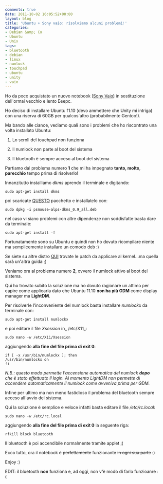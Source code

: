 ```yaml
---
comments: true
date: 2011-10-02 16:05:52+00:00
layout: blog
title: 'Ubuntu + Sony vaio: risolviamo alcuni problemi!'
categories:
- Debian &amp; Co
- Ubuntu
- Unix
tags:
- bluetooth
- debian
- linux
- numlock
- touchpad
- ubuntu
- unity
- vaio
---
```


Ho da poco acquistato un nuovo notebook ([Sony Vaio](http://www.polslinux.it/info/)) in sostituzione dell'ormai vecchio e lento Eeepc.

Ho deciso di installare Ubuntu 11.10 (devo ammettere che Unity mi intriga) con una riserva di 60GB per qualcos'altro (probabilmente Gentoo!).

Ma bando alle ciance, vediamo quali sono i problemi che ho riscontrato una volta installato Ubuntu:



	
  1. Lo scroll del touchpad non funziona

	
  2. Il numlock non parte al boot del sistema

	
  3. Il bluetooth è sempre acceso al boot del sistema


Partiamo dal problema numero **1** che mi ha impegnato **tanto, molto, parecchio** tempo prima di risolverlo!

<!-- more -->


Innanzitutto installiamo _dkms_ aprendo il terminale e digitando:



    
    sudo apt-get install dkms




poi scaricate [QUESTO](http://people.canonical.com/~sforshee/alps-touchpad/psmouse-alps-0.9/psmouse-alps-dkms_0.9_all.deb) pacchetto e installatelo con:



    
    sudo dpkg -i psmouse-alps-dkms_0.9_all.deb




nel caso vi siano problemi con altre dipendenze non soddisfatte basta dare da terminale:



    
    sudo apt-get install -f




Fortunatamente sono su Ubuntu e quindi non ho dovuto ricompilare niente ma semplicemente installare un comodo deb :)




Se siete su altre distro [QUI](http://people.canonical.com/~sforshee/alps-touchpad/psmouse-alps-0.9/) trovate le patch da applicare al kernel...ma quella sarà un'altra guida ;)


Veniamo ora al problema numero **2**, ovvero il numlock attivo al boot del sistema.


Qui ho trovato subito la soluzione ma ho dovuto ragionare un attimo per capire come applicarla dato che Ubuntu 11.10 **non ha più GDM** come display manager ma **LightDM**.




Per risolverle l'inconveniente del numlock basta installare _numlockx_ da terminale con:



    
    sudo apt-get install numlockx




e poi editare il file _Xsession_ in_ /etc/X11_:



    
    sudo nano -w /etc/X11/Xsession




aggiungendo **alla fine del file prima di exit 0**:



    
    if [ -x /usr/bin/numlockx ]; then
    /usr/bin/numlockx on
    fi




_N.B.: questo modo permette l'accensione automatica del numlock **dopo** che è stato effettuato il login. Al momento LightDM non permette di accendere automaticamente il numlock come avveniva prima per GDM._


Infine per ultimo ma non meno fastidioso il problema del bluetooth sempre acceso all'avvio del sistema.


Qui la soluzione è semplice e veloce infatti basta editare il file _/etc/rc.local_:



    
    sudo nano -w /etc/rc.local




aggiungendo **alla fine del file prima di exit 0** la seguente riga:



    
    rfkill block bluetooth




Il bluetooth è poi accendibile normalmente tramite applet ;)


Ecco tutto, ora il notebook è <del>perfettamente</del> funzionante <del>in ogni sua parte</del> :)

Enjoy :)

EDIT: il bluetooth **non** funziona e, ad oggi, non v'è modo di farlo funzioanre :(
